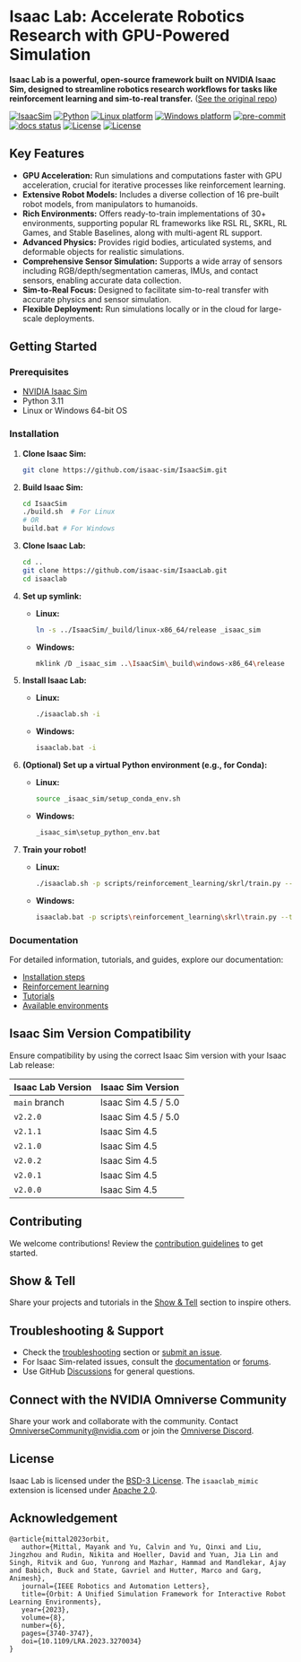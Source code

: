 # Isaac Lab: Accelerate Robotics Research with GPU-Powered Simulation

**Isaac Lab is a powerful, open-source framework built on NVIDIA Isaac Sim, designed to streamline robotics research workflows for tasks like reinforcement learning and sim-to-real transfer.** ([See the original repo](https://github.com/isaac-sim/IsaacLab))

[![IsaacSim](https://img.shields.io/badge/IsaacSim-5.0.0-silver.svg)](https://docs.isaacsim.omniverse.nvidia.com/latest/index.html)
[![Python](https://img.shields.io/badge/python-3.11-blue.svg)](https://docs.python.org/3/whatsnew/3.11.html)
[![Linux platform](https://img.shields.io/badge/platform-linux--64-orange.svg)](https://releases.ubuntu.com/22.04/)
[![Windows platform](https://img.shields.io/badge/platform-windows--64-orange.svg)](https://www.microsoft.com/en-us/)
[![pre-commit](https://img.shields.io/github/actions/workflow/status/isaac-sim/IsaacLab/pre-commit.yaml?logo=pre-commit&logoColor=white&label=pre-commit&color=brightgreen)](https://github.com/isaac-sim/IsaacLab/actions/workflows/pre-commit.yaml)
[![docs status](https://img.shields.io/github/actions/workflow/status/isaac-sim/IsaacLab/docs.yaml?label=docs&color=brightgreen)](https://github.com/isaac-sim/IsaacLab/actions/workflows/docs.yaml)
[![License](https://img.shields.io/badge/license-BSD--3-yellow.svg)](https://opensource.org/licenses/BSD-3-Clause)
[![License](https://img.shields.io/badge/license-Apache--2.0-yellow.svg)](https://opensource.org/license/apache-2-0)

## Key Features

*   **GPU Acceleration:** Run simulations and computations faster with GPU acceleration, crucial for iterative processes like reinforcement learning.
*   **Extensive Robot Models:** Includes a diverse collection of 16 pre-built robot models, from manipulators to humanoids.
*   **Rich Environments:** Offers ready-to-train implementations of 30+ environments, supporting popular RL frameworks like RSL RL, SKRL, RL Games, and Stable Baselines, along with multi-agent RL support.
*   **Advanced Physics:** Provides rigid bodies, articulated systems, and deformable objects for realistic simulations.
*   **Comprehensive Sensor Simulation:** Supports a wide array of sensors including RGB/depth/segmentation cameras, IMUs, and contact sensors, enabling accurate data collection.
*   **Sim-to-Real Focus:** Designed to facilitate sim-to-real transfer with accurate physics and sensor simulation.
*   **Flexible Deployment:** Run simulations locally or in the cloud for large-scale deployments.

## Getting Started

### Prerequisites

*   [NVIDIA Isaac Sim](https://docs.isaacsim.omniverse.nvidia.com/latest/index.html)
*   Python 3.11
*   Linux or Windows 64-bit OS

### Installation

1.  **Clone Isaac Sim:**
    ```bash
    git clone https://github.com/isaac-sim/IsaacSim.git
    ```
2.  **Build Isaac Sim:**
    ```bash
    cd IsaacSim
    ./build.sh  # For Linux
    # OR
    build.bat # For Windows
    ```
3.  **Clone Isaac Lab:**
    ```bash
    cd ..
    git clone https://github.com/isaac-sim/IsaacLab.git
    cd isaaclab
    ```
4.  **Set up symlink:**
    *   **Linux:**
        ```bash
        ln -s ../IsaacSim/_build/linux-x86_64/release _isaac_sim
        ```
    *   **Windows:**
        ```bash
        mklink /D _isaac_sim ..\IsaacSim\_build\windows-x86_64\release
        ```
5.  **Install Isaac Lab:**
    *   **Linux:**
        ```bash
        ./isaaclab.sh -i
        ```
    *   **Windows:**
        ```bash
        isaaclab.bat -i
        ```
6.  **(Optional) Set up a virtual Python environment (e.g., for Conda):**
    *   **Linux:**
        ```bash
        source _isaac_sim/setup_conda_env.sh
        ```
    *   **Windows:**
        ```bash
        _isaac_sim\setup_python_env.bat
        ```

7.  **Train your robot!**
    *   **Linux:**
        ```bash
        ./isaaclab.sh -p scripts/reinforcement_learning/skrl/train.py --task Isaac-Ant-v0 --headless
        ```
    *   **Windows:**
        ```bash
        isaaclab.bat -p scripts\reinforcement_learning\skrl\train.py --task Isaac-Ant-v0 --headless
        ```

### Documentation

For detailed information, tutorials, and guides, explore our documentation:

*   [Installation steps](https://isaac-sim.github.io/IsaacLab/main/source/setup/installation/index.html#local-installation)
*   [Reinforcement learning](https://isaac-sim.github.io/IsaacLab/main/source/overview/reinforcement-learning/rl_existing_scripts.html)
*   [Tutorials](https://isaac-sim.github.io/IsaacLab/main/source/tutorials/index.html)
*   [Available environments](https://isaac-sim.github.io/IsaacLab/main/source/overview/environments.html)

## Isaac Sim Version Compatibility

Ensure compatibility by using the correct Isaac Sim version with your Isaac Lab release:

| Isaac Lab Version             | Isaac Sim Version   |
| ----------------------------- | ------------------- |
| `main` branch                 | Isaac Sim 4.5 / 5.0 |
| `v2.2.0`                      | Isaac Sim 4.5 / 5.0 |
| `v2.1.1`                      | Isaac Sim 4.5       |
| `v2.1.0`                      | Isaac Sim 4.5       |
| `v2.0.2`                      | Isaac Sim 4.5       |
| `v2.0.1`                      | Isaac Sim 4.5       |
| `v2.0.0`                      | Isaac Sim 4.5       |

## Contributing

We welcome contributions!  Review the [contribution guidelines](https://isaac-sim.github.io/IsaacLab/main/source/refs/contributing.html) to get started.

## Show & Tell

Share your projects and tutorials in the [Show & Tell](https://github.com/isaac-sim/IsaacLab/discussions/categories/show-and-tell) section to inspire others.

## Troubleshooting & Support

*   Check the [troubleshooting](https://isaac-sim.github.io/IsaacLab/main/source/refs/troubleshooting.html) section or [submit an issue](https://github.com/isaac-sim/IsaacLab/issues).
*   For Isaac Sim-related issues, consult the [documentation](https://docs.omniverse.nvidia.com/app_isaacsim/app_isaacsim/overview.html) or [forums](https://forums.developer.nvidia.com/c/agx-autonomous-machines/isaac/67).
*   Use GitHub [Discussions](https://github.com/isaac-sim/IsaacLab/discussions) for general questions.

## Connect with the NVIDIA Omniverse Community

Share your work and collaborate with the community. Contact OmniverseCommunity@nvidia.com or join the [Omniverse Discord](https://discord.com/invite/nvidiaomniverse).

## License

Isaac Lab is licensed under the [BSD-3 License](LICENSE).  The `isaaclab_mimic` extension is licensed under [Apache 2.0](LICENSE-mimic).

## Acknowledgement

```
@article{mittal2023orbit,
   author={Mittal, Mayank and Yu, Calvin and Yu, Qinxi and Liu, Jingzhou and Rudin, Nikita and Hoeller, David and Yuan, Jia Lin and Singh, Ritvik and Guo, Yunrong and Mazhar, Hammad and Mandlekar, Ajay and Babich, Buck and State, Gavriel and Hutter, Marco and Garg, Animesh},
   journal={IEEE Robotics and Automation Letters},
   title={Orbit: A Unified Simulation Framework for Interactive Robot Learning Environments},
   year={2023},
   volume={8},
   number={6},
   pages={3740-3747},
   doi={10.1109/LRA.2023.3270034}
}